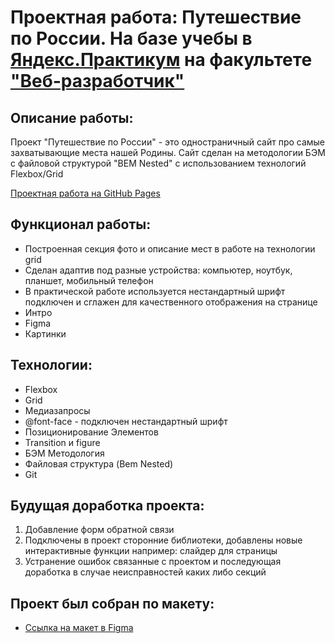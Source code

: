 # Проектная работа: Путешествие по России. На базе учебы в [Яндекс.Практикум](https://praktikum.yandex.ru/) на факультете ["Веб-разработчик"](https://praktikum.yandex.ru/web/)

## Описание работы:

Проект "Путешествие по России" - это одностраничный сайт про самые захватывающие места нашей Родины. Сайт сделан на методологии БЭМ с файловой структурой "BEM Nested" с использованием технологий Flexbox/Grid

[Проектная работа на GitHub Pages](https://prokhorovaleksey.github.io/russian-travel/)

## Функционал работы:

* Построенная секция фото и описание мест в работе на технологии grid
* Сделан адаптив под разные устройства: компьютер, ноутбук, планшет, мобильный телефон
* В практической работе используется нестандартный шрифт подключен и сглажен для качественного отображения на странице
* Интро
* Figma
* Картинки
## Технологии:

* Flexbox
* Grid
* Медиазапросы
* @font-face - подключен нестандартный шрифт
* Позиционирование Элементов
* Transition и figure
* БЭМ Методология
* Файловая структура (Bem Nested)
* Git

## Будущая доработка проекта:

1. Добавление форм обратной связи
2. Подключены в проект сторонние библиотеки, добавлены новые интерактивные функции например: слайдер для страницы
3. Устранение ошибок связанные с проектом и последующая доработка в случае неисправностей каких либо секций 

## Проект был собран по макету:

* [Ссылка на макет в Figma](https://www.figma.com/file/5S2WSbEFL6awjVWJ0NWL8Q/Sprint-3_-Russia-_-desktop-mobile?node-id=28503%3A0)


